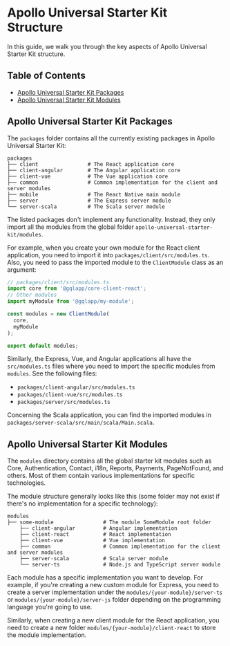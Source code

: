 # Apollo Universal Starter Kit Structure

In this guide, we walk you through the key aspects of Apollo Universal Starter Kit structure.

## Table of Contents

* [Apollo Universal Starter Kit Packages](#apollo-universal-starter-kit-packages)
* [Apollo Universal Starter Kit Modules](#apollo-universal-starter-kit-modules)

## Apollo Universal Starter Kit Packages

The `packages` folder contains all the currently existing packages in Apollo Universal Starter Kit:

```
packages
├── client                # The React application core
├── client-angular        # The Angular application core
├── client-vue            # The Vue application core
├── common                # Common implementation for the client and server modules
├── mobile                # The React Native main module
├── server                # The Express server module
└── server-scala          # The Scala server module
```

The listed packages don't implement any functionality. Instead, they only import all the modules from the global folder 
`apollo-universal-starter-kit/modules`. 

For example, when you create your own module for the React client application, you need to import it into 
`packages/client/src/modules.ts`. Also, you need to pass the imported module to the `ClientModule` class as an argument:

```typescript jsx
// packages/client/src/modules.ts
import core from '@gqlapp/core-client-react';
// Other modules
import myModule from '@gqlapp/my-module';

const modules = new ClientModule(
  core,
  myModule
);

export default modules;
```

Similarly, the Express, Vue, and Angular applications all have the `src/modules.ts` files where you need to import the
specific modules from `modules`. See the following files:

* `packages/client-angular/src/modules.ts`
* `packages/client-vue/src/modules.ts`
* `packages/server/src/modules.ts`

Concerning the Scala application, you can find the imported modules in `packages/server-scala/src/main/scala/Main.scala`.

## Apollo Universal Starter Kit Modules

The `modules` directory contains all the global starter kit modules such as Core, Authentication, Contact, i18n, 
Reports, Payments, PageNotFound, and others. Most of them contain various implementations for specific technologies. 

The module structure generally looks like this (some folder may not exist if there's no implementation for a specific 
technology):

```
modules
├── some-module                # The module SomeModule root folder
    ├── client-angular         # Angular implementation
    ├── client-react           # React implementation
    ├── client-vue             # Vue implementation
    ├── common                 # Common implementation for the client and server modules
    ├── server-scala           # Scala server module
    └── server-ts              # Node.js and TypeScript server module
```

Each module has a specific implementation you want to develop. For example, if you're creating a new custom module for
Express, you need to create a server implementation under the `modules/{your-module}/server-ts` or 
`modules/{your-module}/server-js` folder depending on the programming language you're going to use. 

Similarly, when creating a new client module for the React application, you need to create a new folder 
`modules/{your-module}/client-react` to store the module implementation.
